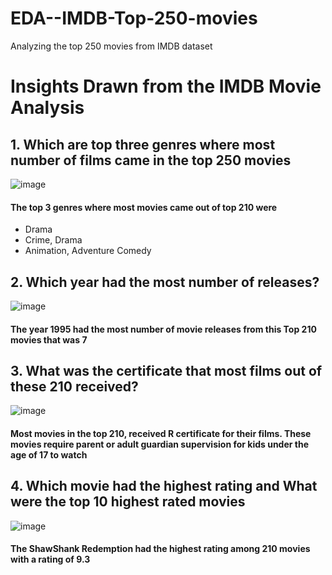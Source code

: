# EDA--IMDB-Top-250-movies
Analyzing the top 250 movies from IMDB dataset 

# Insights Drawn from the IMDB Movie Analysis 

## 1.  Which are top three genres where most number of films came in the top 250 movies 

![image](https://github.com/lnsimha95/EDA--IMDB-Top-250-movies/assets/109967940/bae1ed80-ac59-4040-a071-c085070ff0c6)

#### The top 3 genres where most movies came out of top 210 were 

- Drama 
- Crime, Drama
- Animation, Adventure Comedy

## 2. Which year had the most number of releases? 

![image](https://github.com/lnsimha95/EDA--IMDB-Top-250-movies/assets/109967940/bc3def16-0279-4181-9b54-afb2befb8d65)


#### The year 1995 had the most number of movie releases from this Top 210 movies that was 7


## 3. What was the certificate that most films out of these 210 received? 

![image](https://github.com/lnsimha95/EDA--IMDB-Top-250-movies/assets/109967940/569b5aee-6ca4-4037-837e-dc4eca72e5c6)

#### Most movies in the top 210, received R certificate for their films. These movies require parent or adult guardian supervision for kids under the age of 17 to watch


## 4. Which movie had the highest rating and What were the top 10 highest rated movies 


![image](https://github.com/lnsimha95/EDA--IMDB-Top-250-movies/assets/109967940/2e9faf79-5d4e-4e5c-911b-3780d803e20a)

#### The ShawShank Redemption had the highest rating among 210 movies with a rating of 9.3 
















